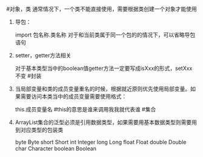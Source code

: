 #对象，类
通常情况下，一个类不能直接使用，需要根据类创建一个对象才能使用

1. 导包：

	import 包名称.类名称
	对于和当前类属于同一个包的的情况下，可以省略导包语句
2. setter，getter方法相关

	对于基本类型当中的boolean值getter方法一定要写成isXxx的形式，setXxx不变
#封装
1. 当局部变量和类的成员变量重名的时候，根据就近原则优先使用局部变量。如果需要访问本类当中的成员变量需要使用格式：

	this.成员变量名
	#this的意思是谁来调用我我就代表谁
#集合
1. ArrayList集合的泛型必须是引用数据类型，如果需要用基本数据类型则需要用到对应类型的包装类

	byte 		Byte
	short 		Short
	int 		Integer
	long 		Long
	float 		Float
	double 		Double
	char 		Character
	boolean 	Boolean